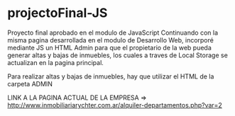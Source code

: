 # projectoFinal-JS
Proyecto final aprobado en el modulo de JavaScript
Continuando con la misma pagina desarrollada en el modulo de Desarrollo Web, incorporé mediante JS un HTML Admin para que el propietario de la web pueda generar altas y bajas de inmuebles, los cuales a traves de Local Storage se actualizan en la pagina principal.

Para realizar altas y bajas de inmuebles, hay que utilizar el HTML de la carpeta ADMIN


LINK A LA PAGINA ACTUAL DE LA EMPRESA => http://www.inmobiliariarychter.com.ar/alquiler-departamentos.php?var=2
